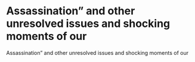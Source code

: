 # Assassination” and other unresolved issues and shocking moments of our

Assassination” and other unresolved issues and shocking moments of our